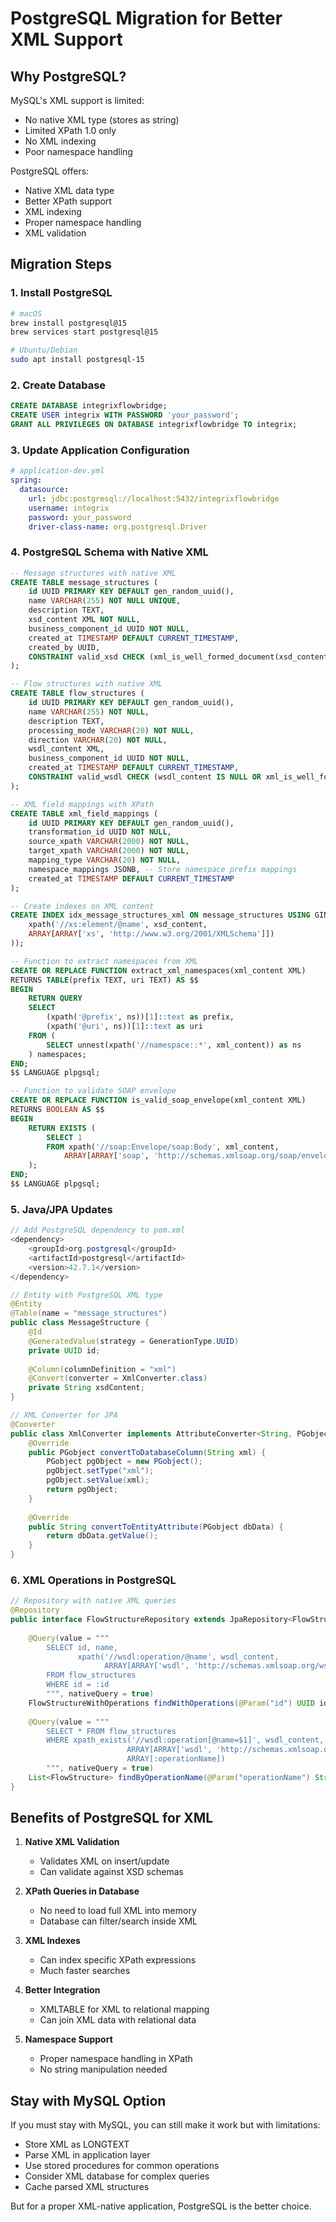 # PostgreSQL Migration for Better XML Support

## Why PostgreSQL?

MySQL's XML support is limited:
- No native XML type (stores as string)
- Limited XPath 1.0 only
- No XML indexing
- Poor namespace handling

PostgreSQL offers:
- Native XML data type
- Better XPath support
- XML indexing
- Proper namespace handling
- XML validation

## Migration Steps

### 1. Install PostgreSQL
```bash
# macOS
brew install postgresql@15
brew services start postgresql@15

# Ubuntu/Debian
sudo apt install postgresql-15
```

### 2. Create Database
```sql
CREATE DATABASE integrixflowbridge;
CREATE USER integrix WITH PASSWORD 'your_password';
GRANT ALL PRIVILEGES ON DATABASE integrixflowbridge TO integrix;
```

### 3. Update Application Configuration
```yaml
# application-dev.yml
spring:
  datasource:
    url: jdbc:postgresql://localhost:5432/integrixflowbridge
    username: integrix
    password: your_password
    driver-class-name: org.postgresql.Driver
```

### 4. PostgreSQL Schema with Native XML

```sql
-- Message structures with native XML
CREATE TABLE message_structures (
    id UUID PRIMARY KEY DEFAULT gen_random_uuid(),
    name VARCHAR(255) NOT NULL UNIQUE,
    description TEXT,
    xsd_content XML NOT NULL,
    business_component_id UUID NOT NULL,
    created_at TIMESTAMP DEFAULT CURRENT_TIMESTAMP,
    created_by UUID,
    CONSTRAINT valid_xsd CHECK (xml_is_well_formed_document(xsd_content::text))
);

-- Flow structures with native XML
CREATE TABLE flow_structures (
    id UUID PRIMARY KEY DEFAULT gen_random_uuid(),
    name VARCHAR(255) NOT NULL,
    description TEXT,
    processing_mode VARCHAR(20) NOT NULL,
    direction VARCHAR(20) NOT NULL,
    wsdl_content XML,
    business_component_id UUID NOT NULL,
    created_at TIMESTAMP DEFAULT CURRENT_TIMESTAMP,
    CONSTRAINT valid_wsdl CHECK (wsdl_content IS NULL OR xml_is_well_formed_document(wsdl_content::text))
);

-- XML field mappings with XPath
CREATE TABLE xml_field_mappings (
    id UUID PRIMARY KEY DEFAULT gen_random_uuid(),
    transformation_id UUID NOT NULL,
    source_xpath VARCHAR(2000) NOT NULL,
    target_xpath VARCHAR(2000) NOT NULL,
    mapping_type VARCHAR(20) NOT NULL,
    namespace_mappings JSONB, -- Store namespace prefix mappings
    created_at TIMESTAMP DEFAULT CURRENT_TIMESTAMP
);

-- Create indexes on XML content
CREATE INDEX idx_message_structures_xml ON message_structures USING GIN ((
    xpath('//xs:element/@name', xsd_content, 
    ARRAY[ARRAY['xs', 'http://www.w3.org/2001/XMLSchema']])
));

-- Function to extract namespaces from XML
CREATE OR REPLACE FUNCTION extract_xml_namespaces(xml_content XML)
RETURNS TABLE(prefix TEXT, uri TEXT) AS $$
BEGIN
    RETURN QUERY
    SELECT 
        (xpath('@prefix', ns))[1]::text as prefix,
        (xpath('@uri', ns))[1]::text as uri
    FROM (
        SELECT unnest(xpath('//namespace::*', xml_content)) as ns
    ) namespaces;
END;
$$ LANGUAGE plpgsql;

-- Function to validate SOAP envelope
CREATE OR REPLACE FUNCTION is_valid_soap_envelope(xml_content XML)
RETURNS BOOLEAN AS $$
BEGIN
    RETURN EXISTS (
        SELECT 1 
        FROM xpath('//soap:Envelope/soap:Body', xml_content,
            ARRAY[ARRAY['soap', 'http://schemas.xmlsoap.org/soap/envelope/']])
    );
END;
$$ LANGUAGE plpgsql;
```

### 5. Java/JPA Updates

```java
// Add PostgreSQL dependency to pom.xml
<dependency>
    <groupId>org.postgresql</groupId>
    <artifactId>postgresql</artifactId>
    <version>42.7.1</version>
</dependency>

// Entity with PostgreSQL XML type
@Entity
@Table(name = "message_structures")
public class MessageStructure {
    @Id
    @GeneratedValue(strategy = GenerationType.UUID)
    private UUID id;
    
    @Column(columnDefinition = "xml")
    @Convert(converter = XmlConverter.class)
    private String xsdContent;
}

// XML Converter for JPA
@Converter
public class XmlConverter implements AttributeConverter<String, PGobject> {
    @Override
    public PGobject convertToDatabaseColumn(String xml) {
        PGobject pgObject = new PGobject();
        pgObject.setType("xml");
        pgObject.setValue(xml);
        return pgObject;
    }
    
    @Override
    public String convertToEntityAttribute(PGobject dbData) {
        return dbData.getValue();
    }
}
```

### 6. XML Operations in PostgreSQL

```java
// Repository with native XML queries
@Repository
public interface FlowStructureRepository extends JpaRepository<FlowStructure, UUID> {
    
    @Query(value = """
        SELECT id, name, 
               xpath('//wsdl:operation/@name', wsdl_content, 
                     ARRAY[ARRAY['wsdl', 'http://schemas.xmlsoap.org/wsdl/']]) as operations
        FROM flow_structures
        WHERE id = :id
        """, nativeQuery = true)
    FlowStructureWithOperations findWithOperations(@Param("id") UUID id);
    
    @Query(value = """
        SELECT * FROM flow_structures
        WHERE xpath_exists('//wsdl:operation[@name=$1]', wsdl_content,
                          ARRAY[ARRAY['wsdl', 'http://schemas.xmlsoap.org/wsdl/']],
                          ARRAY[:operationName])
        """, nativeQuery = true)
    List<FlowStructure> findByOperationName(@Param("operationName") String operationName);
}
```

## Benefits of PostgreSQL for XML

1. **Native XML Validation**
   - Validates XML on insert/update
   - Can validate against XSD schemas

2. **XPath Queries in Database**
   - No need to load full XML into memory
   - Database can filter/search inside XML

3. **XML Indexes**
   - Can index specific XPath expressions
   - Much faster searches

4. **Better Integration**
   - XMLTABLE for XML to relational mapping
   - Can join XML data with relational data

5. **Namespace Support**
   - Proper namespace handling in XPath
   - No string manipulation needed

## Stay with MySQL Option

If you must stay with MySQL, you can still make it work but with limitations:
- Store XML as LONGTEXT
- Parse XML in application layer
- Use stored procedures for common operations
- Consider XML database for complex queries
- Cache parsed XML structures

But for a proper XML-native application, PostgreSQL is the better choice.